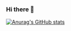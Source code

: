 ### Hi there 👋

[![Anurag's GitHub stats](https://github-readme-stats.vercel.app/api?username=CatSheiles&theme=merko)](https://github.com/anuraghazra/github-readme-stats)


<!--
**CatSheiles/CatSheiles** is a ✨ _special_ ✨ repository because its `README.md` (this file) appears on your GitHub profile.

Here are some ideas to get you started:

- 🔭 I’m currently working on ...
- 🌱 I’m currently learning ...
- 👯 I’m looking to collaborate on ...
- 🤔 I’m looking for help with ...
- 💬 Ask me about ...
- 📫 How to reach me: ...
- 😄 Pronouns: ...
- ⚡ Fun fact: ...
-->

